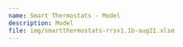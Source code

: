 ```yaml
---
name: Smart Thermostats - Model
description: Model
file: img/smartthermostats-rrsv1.1b-aug21.xlsm
---
```

